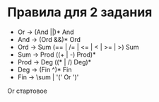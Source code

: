 # Правила для 2 задания
 - Or   -> (And ||)\* And
 - And  -> (Ord &&)\* Ord
 - Ord  -> Sum (== | /= | <= | < | >= | >) Sum
 - Sum  -> Prod ((+ | -) Prod)\*
 - Prod -> Deg ((\* | /) Deg)\*
 - Deg  -> (Fin ^)\* Fin
 - Fin  -> \sum | '(' Or ')'

Or стартовое
